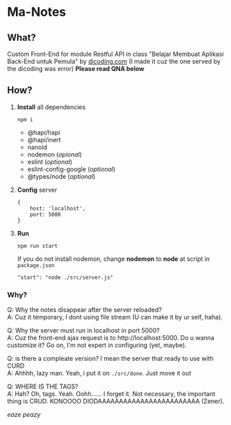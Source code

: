 # Ma-Notes

## What?
Custom Front-End for module Restful API in class "Belajar Membuat Aplikasi Back-End untuk Pemula" by [dicoding.com](https://www.dicoding.com/academies/261) (I made it cuz the one served by the dicoding was error)
**Please read QNA below**

## How?
1. **Install** all dependencies
    ```
    npm i
    ```

    * @hapi/hapi
    * @hapi/inert
    * nanoid
    * nodemon (_opional_)
    * eslint (_optional_)
    * eslint-config-google (_optional_)
    * @types/node (_optional_)

2. **Config** server 
    ```
    {
        host: 'localhost',
        port: 5000
    }
    ```
3. **Run**
    ```
    npm run start
    ```
    If you do not install nodemon, change **nodemon** to **node** at script in `package.json`
    ```
    "start": "node ./src/server.js"
    ```

### Why?
Q: Why the notes disappear after the server reloaded?  
A: Cuz it temporary, I dont using file stream (U can make it by ur self, haha).  

Q: Why the server must run in localhost in port 5000?  
A: Cuz the front-end ajax request is to http://localhost:5000. Do u wanna customize it? Go on, I'm not expert in configuring (yet, maybe).  

Q: is there a compleate version? I mean the server that ready to use with CURD  
A: Ahhhh, lazy man. Yeah, i put it on `./src/done`. Just move it out  

Q: WHERE IS THE TAGS?  
A: Hah? Oh, tags. Yeah. Oohh...... I forget it. Not necessary, the important thing is CRUD. KONOOOO DIODAAAAAAAAAAAAAAAAAAAAAAAA (Zener).

_eaze peazy_
